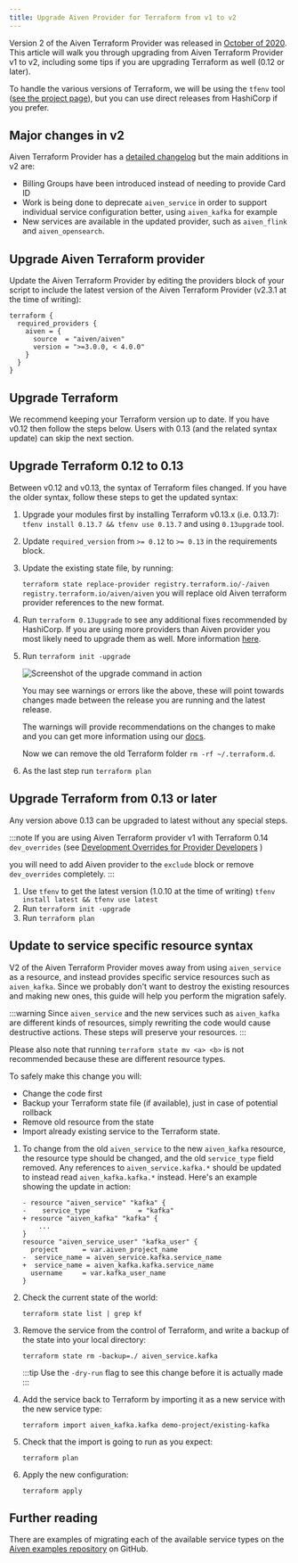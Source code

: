 ```yaml
---
title: Upgrade Aiven Provider for Terraform from v1 to v2
---
```


Version 2 of the Aiven Terraform Provider was released in [October of
2020](https://aiven.io/blog/aiven-terraform-provider-v2-release). This
article will walk you through upgrading from Aiven Terraform Provider v1
to v2, including some tips if you are upgrading Terraform as well (0.12
or later).

To handle the various versions of Terraform, we will be using the
`tfenv` tool ([see the project page](https://github.com/tfutils/tfenv)),
but you can use direct releases from HashiCorp if you prefer.

## Major changes in v2

Aiven Terraform Provider has a [detailed
changelog](https://github.com/aiven/terraform-provider-aiven/blob/master/CHANGELOG.md)
but the main additions in v2 are:

-   Billing Groups have been introduced instead of needing to provide
    Card ID
-   Work is being done to deprecate `aiven_service` in order to support
    individual service configuration better, using `aiven_kafka` for
    example
-   New services are available in the updated provider, such as
    `aiven_flink` and `aiven_opensearch`.

## Upgrade Aiven Terraform provider

Update the Aiven Terraform Provider by editing the providers block of
your script to include the latest version of the Aiven Terraform
Provider (v2.3.1 at the time of writing):

```hcl
terraform {
  required_providers {
    aiven = {
      source  = "aiven/aiven"
      version = ">=3.0.0, < 4.0.0"
    }
  }
}
```

## Upgrade Terraform

We recommend keeping your Terraform version up to date. If you have
v0.12 then follow the steps below. Users with 0.13 (and the related
syntax update) can skip the next section.

## Upgrade Terraform 0.12 to 0.13

Between v0.12 and v0.13, the syntax of Terraform files changed. If you
have the older syntax, follow these steps to get the updated syntax:

1.  Upgrade your modules first by installing Terraform v0.13.x (i.e.
    0.13.7): `tfenv install 0.13.7 && tfenv use 0.13.7` and using
    `0.13upgrade` tool.

2.  Update `required_version` from `>= 0.12` to `>= 0.13` in the
    requirements block.

3.  Update the existing state file, by running:

    `terraform state replace-provider registry.terraform.io/-/aiven registry.terraform.io/aiven/aiven`
    you will replace old Aiven terraform provider references to the new
    format.

4.  Run `terraform 0.13upgrade` to see any additional fixes recommended
    by HashiCorp. If you are using more providers than Aiven provider
    you most likely need to upgrade them as well. More information
    [here](https://www.terraform.io/upgrade-guides/0-13.html).

5.  Run `terraform init -upgrade`

    ![Screenshot of the upgrade command in action](/images/content/tools/terraform/terraform-upgrade.jpg)

    You may see warnings or errors like the above, these will point
    towards changes made between the release you are running and the
    latest release.

    The warnings will provide recommendations on the changes to make and
    you can get more information using our
    [docs](https://registry.terraform.io/providers/aiven/aiven/latest/docs).

    Now we can remove the old Terraform folder `rm -rf ~/.terraform.d`.

6.  As the last step run `terraform plan`

## Upgrade Terraform from 0.13 or later

Any version above 0.13 can be upgraded to latest without any special
steps.

:::note
If you are using Aiven Terraform provider v1 with Terraform 0.14
`dev_overrides` (see [Development Overrides for Provider
Developers](https://www.terraform.io/cli/config/config-file) )

you will need to add Aiven provider to the `exclude` block or remove
`dev_overrides` completely.
:::

1.  Use `tfenv` to get the latest version (1.0.10 at the time of
    writing) `tfenv install latest && tfenv use latest`
2.  Run `terraform init -upgrade`
3.  Run `terraform plan`

## Update to service specific resource syntax

V2 of the Aiven Terraform Provider moves away from using `aiven_service`
as a resource, and instead provides specific service resources such as
`aiven_kafka`. Since we probably don't want to destroy the existing
resources and making new ones, this guide will help you perform the
migration safely.

:::warning
Since `aiven_service` and the new services such as `aiven_kafka` are
different kinds of resources, simply rewriting the code would cause
destructive actions. These steps will preserve your resources.
:::

Please also note that running `terraform state mv <a> <b>` is not
recommended because these are different resource types.

To safely make this change you will:

-   Change the code first
-   Backup your Terraform state file (if available), just in case of
    potential rollback
-   Remove old resource from the state
-   Import already existing service to the Terraform state.

1.  To change from the old `aiven_service` to the new `aiven_kafka`
    resource, the resource type should be changed, and the old
    `service_type` field removed. Any references to
    `aiven_service.kafka.*` should be updated to instead read
    `aiven_kafka.kafka.*` instead. Here's an example showing the update
    in action:

    ```
    - resource "aiven_service" "kafka" {
    -    service_type            = "kafka"
    + resource "aiven_kafka" "kafka" {
        ...
    }
    resource "aiven_service_user" "kafka_user" {
      project      = var.aiven_project_name
    -  service_name = aiven_service.kafka.service_name
    +  service_name = aiven_kafka.kafka.service_name
      username     = var.kafka_user_name
    }
    ```

2.  Check the current state of the world:

    ```
    terraform state list | grep kf
    ```

3.  Remove the service from the control of Terraform, and write a backup
    of the state into your local directory:

    ```
    terraform state rm -backup=./ aiven_service.kafka
    ```

    :::tip
    Use the `-dry-run` flag to see this change before it is actually
    made
    :::

4.  Add the service back to Terraform by importing it as a new service
    with the new service type:

    ```
    terraform import aiven_kafka.kafka demo-project/existing-kafka
    ```

5.  Check that the import is going to run as you expect:

    ```
    terraform plan
    ```

6.  Apply the new configuration:

    ```
    terraform apply
    ```

## Further reading

There are examples of migrating each of the available service types on
the [Aiven examples
repository](https://github.com/aiven/aiven-examples/tree/master/terraform)
on GitHub.
